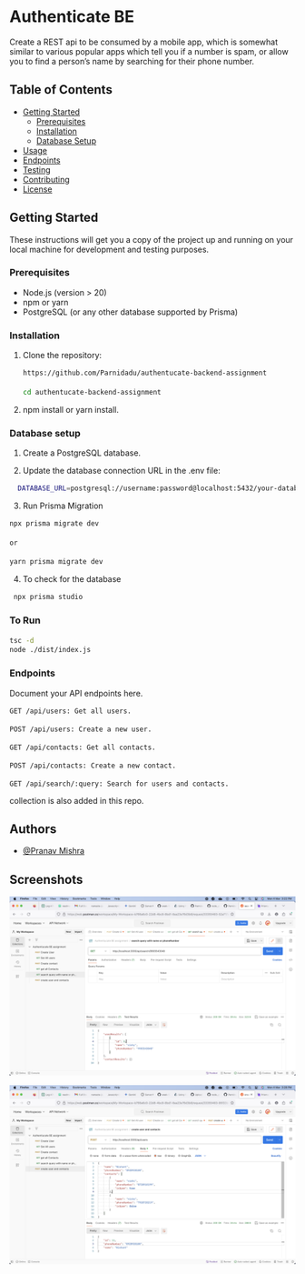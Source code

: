 # Authenticate BE

Create a REST api to be consumed by a mobile app, which is somewhat similar to various popular apps
which tell you if a number is spam, or allow you to find a person’s name by searching for their phone
number.
## Table of Contents

- [Getting Started](#getting-started)
  - [Prerequisites](#prerequisites)
  - [Installation](#installation)
  - [Database Setup](#database-setup)
- [Usage](#usage)
- [Endpoints](#endpoints)
- [Testing](#testing)
- [Contributing](#contributing)
- [License](#license)

## Getting Started

These instructions will get you a copy of the project up and running on your local machine for development and testing purposes.

### Prerequisites

- Node.js (version > 20)
- npm or yarn
- PostgreSQL (or any other database supported by Prisma)

### Installation

1. Clone the repository:
   ```bash
   https://github.com/Parnidadu/authentucate-backend-assignment

   cd authentucate-backend-assignment 

2. npm install or yarn install.

### Database setup

1. Create a PostgreSQL database.

2. Update the database connection URL in the .env file:
```bash 
  DATABASE_URL=postgresql://username:password@localhost:5432/your-database.
  ```

3. Run Prisma Migration
```bash 
npx prisma migrate dev 

or

yarn prisma migrate dev 
```

4. To check for the database 

```bash 
 npx prisma studio 
 ```

### To Run

```bash 
tsc -d
node ./dist/index.js
```

### Endpoints

Document your API endpoints here.

    GET /api/users: Get all users.

    POST /api/users: Create a new user.

    GET /api/contacts: Get all contacts.

    POST /api/contacts: Create a new contact.

    GET /api/search/:query: Search for users and contacts.

collection is also added in this repo.


## Authors

- [@Pranav Mishra](https://www.github.com/parnidadu)


## Screenshots

![App Screenshot](https://github.com/Parnidadu/authentucate-backend-assignment/blob/main/Screenshot%202024-03-04%20at%203.22.38%20PM.png?raw=true)

![App Screenshot](https://github.com/Parnidadu/authentucate-backend-assignment/blob/main/Screenshot%202024-03-04%20at%203.28.27%20PM.png?raw=true)


